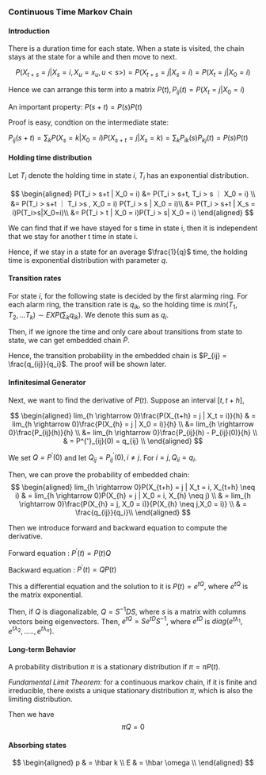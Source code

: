 ### Continuous Time Markov Chain


#### Introduction

There is a duration time for each state. When a state is visited, the chain stays at the state for a while and then move to next. 

$$P(X_{t+s} = j | X_s = i, X_u = x_u, u < s>) = P(X_{t+s} = j | X_s = i) = P(X_t = j | X_0 = i)$$

Hence we can arrange this term into a matrix $P(t), P_{ij}(t) = P(X_t = j|X_0 = i)$

An important property: $P(s+t) = P(s)P(t)$

Proof is easy, condtion on the intermediate state:

$P_{ij}(s+t) = \sum_{k}P(X_s = k | X_0 = i)P(X_{s+t} = j | X_s = k) = \sum_k P_{ik}(s)P_{kj}(t) = P(s)P(t)$

#### Holding time distribution
Let $T_i$ denote the holding time in state $i$, $T_i$ has an exponential distribution.

$$
\begin{aligned}
 P(T_i > s+t | X_0 = i) &= P(T_i > s+t,  T_i > s ｜ X_0 = i) \\ 
 &= P(T_i > s+t ｜ T_i >s , X_0 = i) P(T_i > s | X_0 = i)\\ 
 &= P(T_i > s+t |  X_s = i)P(T_i>s|X_0=i)\\
 &= P(T_i > t | X_0 = i)P(T_i > s| X_0 = i)
\end{aligned}
$$

We can find that if we have stayed for s time in state i, then it is independent that we stay for another t time in state i. 

Hence, if we stay in a state for an average $\frac{1}{q}$ time, the holding time is exponential distribution with parameter $q$. 

#### Transition rates
For state $i$, for the following state is decided by the first alarming ring. For each alarm ring, the transition rate is $q_{ik}$, so the holding time is $min(T_1, T_2, ... T_k) \sim EXP(\sum_kq_{ik})$. We denote this sum as $q_i$. 

Then, if we ignore the time and only care about transitions from state to state, we can get embedded chain $\widetilde{P}$. 

Hence, the transition probability in the embedded chain is $P_{ij} = \frac{q_{ij}}{q_i}$. The proof will be shown later. 

#### Infinitesimal Generator
Next, we want to find the derivative of $P(t)$. Suppose an interval $[t, t+h]$,

$$
\begin{aligned}
 lim_{h \rightarrow 0}\frac{P(X_{t+h} = j | X_t = i)}{h} & = lim_{h \rightarrow 0}\frac{P(X_{h} = j | X_0 = i)}{h}  \\ 
 &= lim_{h \rightarrow 0}\frac{P_{ij}(h)}{h} \\
  &= lim_{h \rightarrow 0}\frac{P_{ij}(h) - P_{ij}(0)}{h} \\
  & = P^{'}_{ij}(0) = q_{ij} \\ 
\end{aligned}
$$

We set $Q = P^{'}(0)$ and let $Q_{ij} = P^{'}_{ij}(0), i \neq j$. For $i = j, Q_{ii} = q_i$.

Then, we can prove the probability of embedded chain:
$$
\begin{aligned}
 lim_{h \rightarrow 0}P(X_{t+h} = j | X_t = i, X_{t+h} \neq i) & = lim_{h \rightarrow 0}P(X_{h} = j | X_0 = i, X_{h} \neq j)  \\ 
 & = lim_{h \rightarrow 0}\frac{P(X_{h} = j, X_0 = i)}{P(X_{h} \neq j,X_0 = i)}  \\ 
  & = \frac{q_{ij}}{q_i}\\ 
\end{aligned}
$$

Then we introduce forward and backward equation to compute the derivative. 

Forward equation : $P^{'}(t) = P(t)Q$

Backward equation : $P^{'}(t) = QP(t)$

This a differential equation and the solution to it is $P(t) = e^{tQ}$, where $e^{tQ}$ is the matrix exponential. 

Then, if $Q$ is diagonalizable, $Q = S^{-1}DS$, where $s$ is a matrix with columns vectors being eigenvectors. Then, $e^{tQ} = Se^{tD}S^{-1}$, where $e^{tD}$ is $diag(e^{t\lambda_1}, e^{t\lambda_2}, ....., e^{t\lambda_n})$.

#### Long-term Behavior

A probability distribution $\pi$ is a stationary distribution if $\pi = \pi P(t)$.

<em>Fundamental Limit Theorem</em>: for a continuous markov chain, if it is finite and irreducible, there exists a unique stationary distribution $\pi$, which is also the limiting distribution. 

Then we have $$\pi Q = 0$$

#### Absorbing states

$$
\begin{aligned}
 p & = \hbar k \\ 
 E & = \hbar \omega \\ 
\end{aligned}
$$
